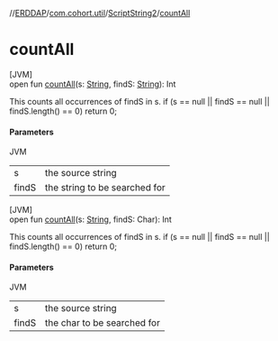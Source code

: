 //[ERDDAP](../../../index.md)/[com.cohort.util](../index.md)/[ScriptString2](index.md)/[countAll](count-all.md)

# countAll

[JVM]\
open fun [countAll](count-all.md)(s: [String](https://docs.oracle.com/en/java/javase/17/docs/api/java.base/java/lang/String.html), findS: [String](https://docs.oracle.com/en/java/javase/17/docs/api/java.base/java/lang/String.html)): Int

This counts all occurrences of findS in s. if (s == null || findS == null || findS.length() == 0) return 0;

#### Parameters

JVM

| | |
|---|---|
| s | the source string |
| findS | the string to be searched for |

[JVM]\
open fun [countAll](count-all.md)(s: [String](https://docs.oracle.com/en/java/javase/17/docs/api/java.base/java/lang/String.html), findS: Char): Int

This counts all occurrences of findS in s. if (s == null || findS == null || findS.length() == 0) return 0;

#### Parameters

JVM

| | |
|---|---|
| s | the source string |
| findS | the char to be searched for |